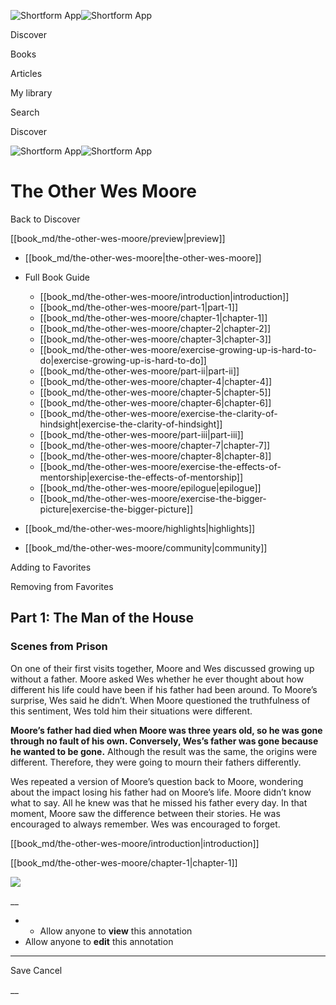 ![Shortform App](/img/logo.36a2399e.svg)![Shortform App](/img/logo-dark.70c1b072.svg)

Discover

Books

Articles

My library

Search

Discover

![Shortform App](/img/logo.36a2399e.svg)![Shortform App](/img/logo-dark.70c1b072.svg)

# The Other Wes Moore

Back to Discover

[[book_md/the-other-wes-moore/preview|preview]]

  * [[book_md/the-other-wes-moore|the-other-wes-moore]]
  * Full Book Guide

    * [[book_md/the-other-wes-moore/introduction|introduction]]
    * [[book_md/the-other-wes-moore/part-1|part-1]]
    * [[book_md/the-other-wes-moore/chapter-1|chapter-1]]
    * [[book_md/the-other-wes-moore/chapter-2|chapter-2]]
    * [[book_md/the-other-wes-moore/chapter-3|chapter-3]]
    * [[book_md/the-other-wes-moore/exercise-growing-up-is-hard-to-do|exercise-growing-up-is-hard-to-do]]
    * [[book_md/the-other-wes-moore/part-ii|part-ii]]
    * [[book_md/the-other-wes-moore/chapter-4|chapter-4]]
    * [[book_md/the-other-wes-moore/chapter-5|chapter-5]]
    * [[book_md/the-other-wes-moore/chapter-6|chapter-6]]
    * [[book_md/the-other-wes-moore/exercise-the-clarity-of-hindsight|exercise-the-clarity-of-hindsight]]
    * [[book_md/the-other-wes-moore/part-iii|part-iii]]
    * [[book_md/the-other-wes-moore/chapter-7|chapter-7]]
    * [[book_md/the-other-wes-moore/chapter-8|chapter-8]]
    * [[book_md/the-other-wes-moore/exercise-the-effects-of-mentorship|exercise-the-effects-of-mentorship]]
    * [[book_md/the-other-wes-moore/epilogue|epilogue]]
    * [[book_md/the-other-wes-moore/exercise-the-bigger-picture|exercise-the-bigger-picture]]
  * [[book_md/the-other-wes-moore/highlights|highlights]]
  * [[book_md/the-other-wes-moore/community|community]]



Adding to Favorites 

Removing from Favorites 

## Part 1: The Man of the House

### Scenes from Prison

On one of their first visits together, Moore and Wes discussed growing up without a father. Moore asked Wes whether he ever thought about how different his life could have been if his father had been around. To Moore’s surprise, Wes said he didn’t. When Moore questioned the truthfulness of this sentiment, Wes told him their situations were different.

**Moore’s father had died when Moore was three years old, so he was gone through no fault of his own. Conversely, Wes’s father was gone because he wanted to be gone.** Although the result was the same, the origins were different. Therefore, they were going to mourn their fathers differently.

Wes repeated a version of Moore’s question back to Moore, wondering about the impact losing his father had on Moore’s life. Moore didn’t know what to say. All he knew was that he missed his father every day. In that moment, Moore saw the difference between their stories. He was encouraged to always remember. Wes was encouraged to forget.

[[book_md/the-other-wes-moore/introduction|introduction]]

[[book_md/the-other-wes-moore/chapter-1|chapter-1]]

![](https://bat.bing.com/action/0?ti=56018282&Ver=2&mid=72a4c690-5703-43ad-abdf-3e2f5668ae1f&sid=1711133063fa11eebdec89a8b8ae3bbc&vid=171147a063fa11eea7440fcfeb230d96&vids=0&msclkid=N&pi=0&lg=en-US&sw=800&sh=600&sc=24&nwd=1&tl=Shortform%20%7C%20Book&p=https%3A%2F%2Fwww.shortform.com%2Fapp%2Fbook%2Fthe-other-wes-moore%2Fpart-1&r=&lt=302&evt=pageLoad&sv=1&rn=877396)

__

  *   * Allow anyone to **view** this annotation
  * Allow anyone to **edit** this annotation



* * *

Save Cancel

__




